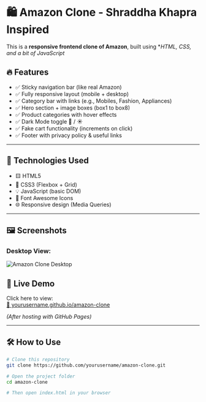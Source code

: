 # 🛍️ Amazon Clone - Shraddha Khapra Inspired

This is a **responsive frontend clone of Amazon**, built using **HTML, CSS, and a bit of JavaScript*

## 🔥 Features

- ✅ Sticky navigation bar (like real Amazon)
- ✅ Fully responsive layout (mobile + desktop)
- ✅ Category bar with links (e.g., Mobiles, Fashion, Appliances)
- ✅ Hero section + image boxes (box1 to box8)
- ✅ Product categories with hover effects
- ✅ Dark Mode toggle 🌙 / ☀️
- ✅ Fake cart functionality (increments on click)
- ✅ Footer with privacy policy & useful links

---

## 🧩 Technologies Used

- 🟨 HTML5
- 🎨 CSS3 (Flexbox + Grid)
- 💡 JavaScript (basic DOM)
- 🎯 Font Awesome Icons
- 🌐 Responsive design (Media Queries)

---

## 🖼️ Screenshots

### Desktop View:
![Amazon Clone Desktop](./amazon_dinal.png)



## 🚀 Live Demo

Click here to view:  
[🔗 yourusername.github.io/amazon-clone](https://yourusername.github.io/amazon-clone)

*(After hosting with GitHub Pages)*

---

## 🛠️ How to Use

```bash
# Clone this repository
git clone https://github.com/yourusername/amazon-clone.git

# Open the project folder
cd amazon-clone

# Then open index.html in your browser

